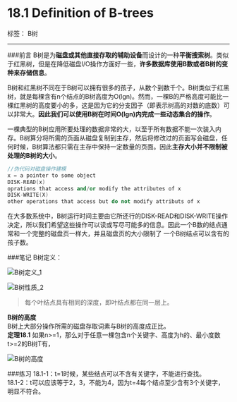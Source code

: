 ﻿# 18.1 Definition of B-trees

标签： B树

---
###前言
B树是为**磁盘或其他直接存取的辅助设备**而设计的一种**平衡搜索树**。类似于红黑树，但是在降低磁盘I/O操作方面好一些，**许多数据库使用B数或者B树的变种来存储信息**。  

B树和红黑树不同在于B树可以拥有很多的孩子，从数个到数千个。B树类似于红黑树，就是每棵含有n个结点的B树高度为O(lgn)。然而，一棵B的严格高度可能比一棵红黑树的高度要小的多，这是因为它的分支因子（即表示树高的对数的底数）可以非常大。**因此我们可以使用B树在时间O(lgn)内完成一些动态集合的操作**。

一棵典型的B树应用所要处理的数据非常的大，以至于所有数据不能一次装入内存。B树算分将所需的页面从磁盘复制到主存，然后将修改过的页面写会磁盘，任何时候，B树算法都只需在主存中保持一定数量的页面。因此**主存大小并不限制被处理的B树的大小**。

```c++
//伪代码对磁盘操作建模
x = a pointer to some object
DISK-READ(x)
oprations that access and/or modify the attributes of x
DISK-WRITE(X)
other operations that access but do not modify attributs of x
```

在大多数系统中，B树运行时间主要由它所还行的DISK-READ和DISK-WRITE操作决定，所以我们希望这些操作可以读或写尽可能多的信息。因此一个B数的结点通常和一个完整的磁盘页一样大，并且磁盘页的大小限制了 一个B树结点可以含有的孩子数。

###笔记
B树定义：  

![B树定义_1][1]

![B树性质_2][2]

> 每个叶结点具有相同的深度，即叶结点都在同一层上。

**B树的高度**  
B树上大部分操作所需的磁盘存取词素与B树的高度成正比。  
**定理18.1** 如果n>=1，那么对于任意一棵包含n个关键字、高度为h的、最小度数t>=2的B树T有，

![B树的高度][3]

###练习
18.1-1：t=1时候，某些结点可以不含有关键字，不能进行查找。  
18.1-2：t可以应该等于2，3，不能为4，因为t=4每个结点至少含有3个关键字，明显不符合。  


  [1]: https://github.com/wj1066/pictures/blob/master/CLRS/18.1-1.jpg
  [2]: https://github.com/wj1066/pictures/blob/master/CLRS/18.1-2.jpg
  [3]: https://github.com/wj1066/pictures/blob/master/CLRS/18.1-3.jpg